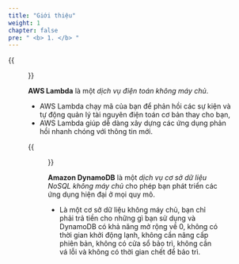 ```yaml
---
title: "Giới thiệu"
weight: 1
chapter: false
pre: " <b> 1. </b> "
---
```


{{<figure src="/images/workshop-1/AWS-Lambda.svg" title="AWS Lambda" width=150pc >}}

**AWS Lambda** là một _dịch vụ điện toán không máy chủ_.

- AWS Lambda chạy mã của bạn để phản hồi các sự kiện và tự động quản lý tài nguyên điện toán cơ bản thay cho bạn,
- AWS Lambda giúp dễ dàng xây dựng các ứng dụng phản hồi nhanh chóng với thông tin mới.

{{<figure src="/images/workshop-1/Amazon-DynamoDB.svg" title="Amazon DynamoDB" width=150pc >}}

**Amazon DynamoDB** là một _dịch vụ cơ sở dữ liệu NoSQL không máy chủ_ cho phép bạn phát triển các ứng dụng hiện đại ở mọi quy mô.

- Là một cơ sở dữ liệu không máy chủ, bạn chỉ phải trả tiền cho những gì bạn sử dụng và DynamoDB có khả năng mở rộng về 0, không có thời gian khởi động lạnh, không cần nâng cấp phiên bản, không có cửa sổ bảo trì, không cần vá lỗi và không có thời gian chết để bảo trì.

